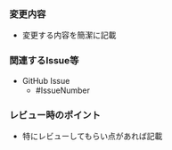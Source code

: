 ### 変更内容
- 変更する内容を簡潔に記載

### 関連するIssue等
- GitHub Issue
  - #IssueNumber

### レビュー時のポイント
- 特にレビューしてもらい点があれば記載
